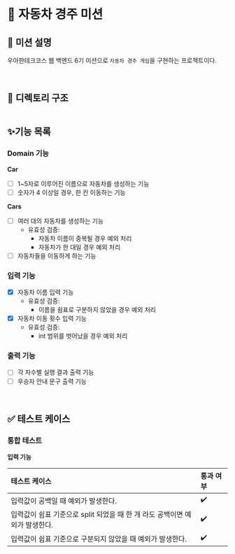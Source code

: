 # 🏁 자동차 경주 미션

## 📌 미션 설명
우아한테크코스 웹 백엔드 6기 미션으로 `자동차 경주 게임`을 구현하는 프로젝트이다.

<br/>

## 📂 디렉토리 구조
```
```

## ✨기능 목록

### Domain 기능
**Car**
- [ ] 1~5자로 이루어진 이름으로 자동차를 생성하는 기능
- [ ] 숫자가 4 이상일 경우, 한 칸 이동하는 기능

**Cars**
- [ ] 여러 대의 자동차를 생성하는 기능
  - 유효성 검증:
    - 자동차 이름이 중복될 경우 예외 처리
    - 자동차가 한 대일 경우 예외 처리
- [ ] 자동차들을 이동하게 하는 기능

### 입력 기능
- [X] 자동차 이름 입력 기능
  - 유효성 검증:
    - 이름을 쉼표로 구분하지 않았을 경우 예외 처리
- [X] 자동차 이동 횟수 입력 기능
  - 유효성 검증:
    - int 범위를 벗어났을 경우 예외 처리

### 출력 기능
- [ ] 각 차수별 실행 결과 출력 기능
- [ ] 우승자 안내 문구 출력 기능

<br/>

## ✅ 테스트 케이스

### 통합 테스트

**입력 기능**

| 테스트 케이스                                        | 통과 여부 |
|:-----------------------------------------------|:------|
| 입력값이 공백일 때 예외가 발생한다.                           | ✔️️   |
| 입력값이 쉼표 기준으로 split 되었을 때 한 개 라도 공백이면 예외가 발생한다. | ✔️    |
| 입력값이 쉼표 기준으로 구분되지 않았을 때 예외가 발생한다.              | ✔️️   |

